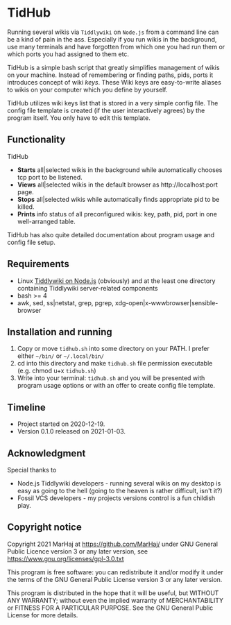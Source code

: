 # TidHub

Running several wikis via `Tiddlywiki` on `Node.js` from a command line can be a kind of pain in the ass. Especially if you run wikis in the background, use many terminals and have forgotten from which one you had run them or which ports you had assigned to them etc.

TidHub is a simple bash script that greatly simplifies management of wikis on your machine. Instead of remembering or finding paths, pids, ports it introduces concept of wiki *keys*. These Wiki keys are easy-to-write aliases to wikis on your computer which you define by yourself.

TidHub utilizes wiki keys list that is stored in a very simple config file. The config file template is created (if the user interactively agrees) by the program itself. You only have to edit this template.

## Functionality

TidHub

* **Starts** all|selected wikis in the background while automatically chooses tcp port to be listened.
* **Views** all|selected wikis in the default browser as http://localhost:port page.
* **Stops** all|selected wikis while automatically finds appropriate pid to be killed.
* **Prints** info status of all preconfigured wikis: key, path, pid, port in one well-arranged table.

TidHub has also quite detailed documentation about program usage and config file setup.

## Requirements

* Linux
[Tiddlywiki on Node.js](https://tiddlywiki.com/#Installing%20TiddlyWiki%20on%20Node.js) (obviously) and at the least one directory containing Tiddlywiki server-related components
* bash >= 4
* awk, sed, ss|netstat, grep, pgrep, xdg-open|x-wwwbrowser|sensible-browser

## Installation and running

1. Copy or move `tidhub.sh` into some directory on your PATH. I prefer either `~/bin/` or `~/.local/bin/`
2. cd into this directory and make `tidhub.sh` file permission executable (e.g. chmod u+x `tidhub.sh`)
3. Write into your terminal: `tidhub.sh` and you will be presented with program usage options or with an offer to create config file template.

## Timeline

* Project started on 2020-12-19.
* Version 0.1.0 released on 2021-01-03.

## Acknowledgment

Special thanks to

* Node.js Tiddlywiki developers - running several wikis on my desktop is easy as going to the hell (going to the heaven is rather difficult, isn't it?)
* Fossil VCS developers - my projects versions control is a fun childish play.

## Copyright notice

Copyright  2021 MarHaj at https://github.com/MarHaj/
under GNU General Public Licence version 3 or any later version, see <https://www.gnu.org/licenses/gpl-3.0.txt>

This program is free software: you can redistribute it and/or modify it under the terms of the GNU General Public License version 3 or any later version.

This program is distributed in the hope that it will be useful, but WITHOUT ANY WARRANTY; without even the implied warranty of MERCHANTABILITY or FITNESS FOR A PARTICULAR PURPOSE.  See the GNU General Public License for more details.


